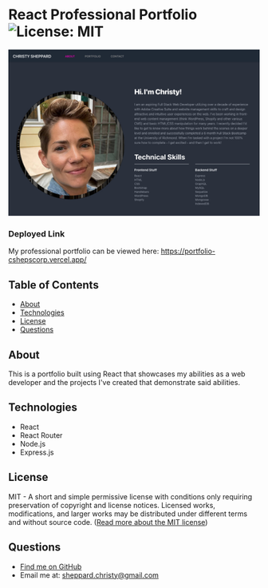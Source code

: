 # React Professional Portfolio ![License: MIT](https://img.shields.io/badge/License-MIT-yellow.svg)

![Screenshot of portfolio](public/portfolio-screenshot.jpg)

### Deployed Link

My professional portfolio can be viewed here: https://portfolio-cshepscorp.vercel.app/

## Table of Contents

- [ About ](#about)
- [ Technologies ](#tech)
- [ License ](#license)
- [ Questions ](#questions)

<a name="About"></a>

## About

This is a portfolio built using React that showcases my abilities as a web developer and the projects I've created that demonstrate said abilities.

<a name="tech"></a>

## Technologies

- React
- React Router
- Node.js
- Express.js

<a name="license"></a>

## License

MIT - A short and simple permissive license with conditions only requiring preservation of copyright and license notices. Licensed works, modifications, and larger works may be distributed under different terms and without source code. ([Read more about the MIT license](https://choosealicense.com/licenses/mit/))

<a name="questions"></a>

## Questions

- [Find me on GitHub](https://github.com/cshepscorp/)
- Email me at: sheppard.christy@gmail.com
